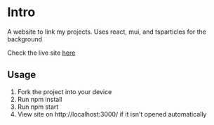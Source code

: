 # Intro
A website to link my projects. Uses react, mui, and tsparticles for the background

Check the live site [here](https://kennethmxpgit.github.io/personal-site/)

## Usage
1. Fork the project into your device
2. Run npm install
3. Run npm start
4. View site on http://localhost:3000/ if it isn't opened automatically

